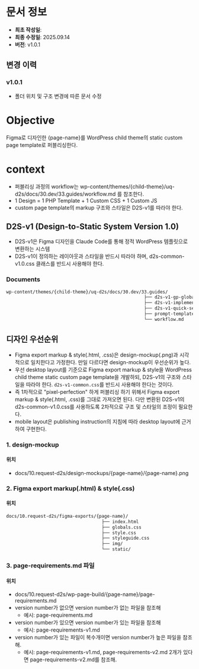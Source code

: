 # 문서 정보
- **최초 작성일**:
- **최종 수정일**: 2025.09.14
- **버전**: v1.0.1  
## 변경 이력
### v1.0.1
- 폴더 위치 및 구조 변경에 따른 문서 수정

# Objective
Figma로 디자인한 {page-name}를 WordPress child theme의 static custom page template로 퍼블리싱한다.

# context
- 퍼블리싱 과정의 workflow는 wp-content/themes/{child-theme}/uq-d2s/docs/30.dev/33.guides/workflow.md 를 참조한다.
- 1 Design = 1 PHP Template + 1 Custom CSS + 1 Custom JS
- custom page template의 markup 구조와 스타일은 D2S-v1를 따라야 한다.
## D2S-v1 (Design-to-Static System Version 1.0)
- D2S-v1은 Figma 디자인을 Claude Code를 통해 정적 WordPress 템플릿으로 변환하는 시스템
- D2S-v1이 정의하는 레이아웃과 스타일을 반드시 따라야 하며, d2s-common-v1.0.css 클래스를 반드시 사용해야 한다.

### Documents
```bash
wp-content/themes/{child-theme}/uq-d2s/docs/30.dev/33.guides/
													├── d2s-v1-gp-global-colors-guide.md
													├── d2s-v1-implementation-guide.md
													├── d2s-v1-quick-setup.md
													├── prompt-template.md
													└── workflow.md

```

## 디자인 우선순위
- Figma export markup & style(.html, .css)은 design-mockup(.png)과 시각적으로 일치한다고 가정한다. 만일 다르다면 design-mockup이 우선순위가 높다.
- 우선 desktop layout를 기준으로 Figma export markup & style을 WordPress child theme static custom page template을 개발하되, D2S-v1의 구조와 스타일을 따라야 한다. `d2s-v1-common.css`를 반드시 사용해야 한다는 것이다.
- 즉 1차적으로 "pixel-perfection" 하게 퍼블리싱 하기 위해서 Figma export markup & style(.html, .css)를 그대로 가져오면 된다. 다만 변환된 D2S-v1의 d2s-common-v1.0.css를 사용하도록 2차적으로 구조 및 스타일의 조정이 필요한다.
- mobile layout은 publishing instruction의 지침에 따라 desktop layout에 근거하여 구현한다.

### 1. design-mockup
#### 위치
- docs/10.request-d2s/design-mockups/{page-name}/{page-name}.png

### 2. Figma export markup(.html) & style(.css)
#### 위치
```bash
docs/10.request-d2s/figma-exports/{page-name}/
									├── index.html
									├── globals.css
									├── style.css
									├── styleguide.css
									├── img/
									└── static/
```
### 3. page-requirements.md 파일
#### 위치
- docs/10.request-d2s/wp-page-build/{page-name}/page-requirements.md
- version number가 없으면 version number가 없는 파일을 참조해
	- 예시: page-requirements.md
- version number가 있으면 version number가 있는 파일을 참조해
	- 예시: page-requirements-v1.md
- version number가 있는 파일이 복수개이면 version number가 높은 파일을 참조해.
	- 예시: page-requirements-v1.md, page-requirements-v2.md 2개가 있다면 page-requirements-v2.md를 참조해.